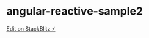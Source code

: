 # angular-reactive-sample2

[Edit on StackBlitz ⚡️](https://stackblitz.com/edit/angular-reactive-sample2)